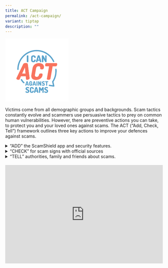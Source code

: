 ```yaml
---
title: ACT Campaign
permalink: /act-campaign/
variant: tiptap
description: ""
---
```

<div class="isomer-image-wrapper">
<img style="width: 40%;" height="auto" width="100%" alt="" src="/images/ACT Campaign/ACT_logo_white_bg.png">
</div>
<p>Victims come from all demographic groups and backgrounds. Scam tactics
constantly evolve and scammers use persuasive tactics to prey on common
human vulnerabilities. However, there are preventive actions you can take,
to protect you and your loved ones against scams. The ACT (“Add, Check,
Tell”) framework outlines three key actions to improve your defences against
scams.</p>
<p></p>
<div data-type="detailGroup" class="isomer-accordion isomer-accordion-white">
<details class="isomer-details">
<summary>“ADD” the ScamShield app and security features.</summary>
<div data-type="detailsContent" class="isomer-details-content">
<p></p>
<div class="isomer-image-wrapper">
<img style="width: 50%;" height="auto" width="100%" alt="" src="/images/Orange.png">
</div>
<ul data-tight="true" class="tight">
<li>
<p>The ScamShield app helps to block scam calls and filter or flag scam SMSes.
With ScamShield, you can expect to receive reduced numbers of scam calls.
You can also expect fewer malicious SMSes, such as those offering fake
job offers and loans, or tricking you into clicking malicious links.</p>
</li>
<li>
<p>Install anti-virus apps to prevent malware. Anti-virus apps which can
detect malware and malicious phishing links are keys to safeguarding your
devices and accounts. CSA has put together a list of recommended apps which
users can download to suit their needs and budget - <a href="https://www.csa.gov.sg/our-programmes/cybersecurity-outreach/cybersecurity-campaigns/the-unseen-enemy-campaign/add-scamshield-and-anti-virus-apps" rel="noopener noreferrer nofollow" target="_blank"><u>Add ScamShield and Anti-Virus Apps</u></a>.</p>
</li>
</ul>
</div>
</details>
<details class="isomer-details">
<summary>“CHECK” for scam signs with official sources</summary>
<div data-type="detailsContent" class="isomer-details-content">
<p></p>
<div class="isomer-image-wrapper">
<img style="width: 50%;" height="auto" width="100%" alt="" src="/images/Green.png">
</div>
<ul data-tight="true" class="tight">
<li>
<p>When you receive a phone call or message asking for your personal information,
banking credentials, or to transfer money, always check and verify.</p>
</li>
<li>
<p>First, check with the organization involved. For example, if the caller/sender
claims to be from a bank, call the official hotline of the bank to verify.</p>
</li>
<li>
<p>If the caller/sender claims to be a Government official, check with the
said agency directly.</p>
</li>
<li>
<p>If the message appears to be sent by a delivery company, and you are expecting
a delivery, check with the delivery company directly.</p>
</li>
<li>
<p>Government agencies and banks will never send you messages with Uniform
Resource Locator to request for your personal information or banking credentials.
If in doubt, do not click on such links. Government agencies will also
not ask for your personal particulars or banking credentials over the phone,
via SMSes, or emails.</p>
</li>
</ul>
</div>
</details>
<details class="isomer-details">
<summary>“TELL” authorities, family and friends about scams.</summary>
<div data-type="detailsContent" class="isomer-details-content">
<p></p>
<div class="isomer-image-wrapper">
<img style="width: 50%;" height="auto" width="100%" alt="" src="/images/Pink.png">
</div>
<ul data-tight="true" class="tight">
<li>
<p>If you suspect that you have fallen prey to a scam, call your bank or
use the bank’s mobile application to activate the emergency “kill-switch”.
This enables the bank to promptly suspend your account to prevent scammers
from transferring your funds.</p>
</li>
<li>
<p>You should also file a police report immediately via <a href="https://eservices.police.gov.sg/content/policehubhome/homepage/police-report.html" rel="noopener noreferrer nofollow" target="_blank"><u>e-report online</u></a> or
in person at the nearest Neighbourhood Police Centre or Neighbourhood Police
Post.</p>
</li>
<li>
<p>You can also share your scam encounters via the ScamShield app and/or
the ScamShield Bot. Your sharing can help prevent other potential victims
from falling prey.</p>
</li>
<li>
<p>Tell your family and friends about the latest scam trends. You can prevent
them from falling prey to scams by doing so.</p>
</li>
</ul>
</div>
</details>
</div>
<h4></h4>
<div class="iframe-wrapper">
<iframe height="315" width="100%" allowfullscreen="true" frameborder="0" src="https://www.youtube.com/embed/5wPxjwKtB0c?si=1Zds-hsZVG75R6Mu"></iframe>
</div>
<p></p>